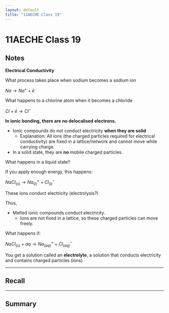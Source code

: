 ```yaml
---
layout: default
title: "11AECHE Class 19"
---
```

# 11AECHE Class 19


## Notes

**Electrical Conductivity**

What process takes place when sodium becomes a sodium ion

$Na \rightarrow Na^{+}+ \bar e$


What happens to a chlorine atom when it becomes a chloride



$Cl + \bar e \rightarrow Cl^-$

**In ionic bonding, there are no delocalised electrons.**

* Ionic compounds do not conduct electricity **when they are solid**
	* Explanation: All ions (the charged particles required for electrical conductivity) are fixed in a lattice/network and cannot move while carrying charge.
* In a solid state, they are **no** mobile charged particles.

What happens in a liquid state?

If you apply enough energy, this happens:

$NaCl_{(s)} \rightarrow Na^+_{(l)}+ Cl^-_{(l)}$

These ions conduct electricity (electrolysis?)

Thus,
* Melted ionic compounds conduct electricity.
	* Ions are not fixed in a lattice, so these charged particles can move freely.

What happens if:

$NaCl_{(s)} + aq \rightarrow Na^{+}_{(aq)}+ Cl^-_{(aq)}$

You get a solution called an **electrolyte**, a solution that conducts electricity and contains charged particles (ions).






---
## Recall








---

## Summary